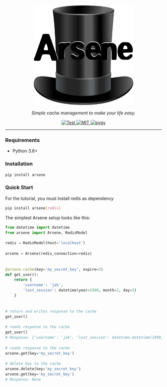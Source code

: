 <p align="center">
  <img width="320" height="320" src="https://github.com/JeremyAndress/arsene/blob/master/docs/arsene.png?raw=true" alt='Arsene'>
</p>

<p align="center">
<em>Simple cache management to make your life easy.</em>
</p>

<p align="center">
<a href="https://github.com/JeremyAndress/arsene/actions/workflows/python-app.yml" target="_blank">
    <img src="https://github.com/JeremyAndress/arsene/actions/workflows/python-app.yml/badge.svg" alt="Test">
</a>

<a href="LICENSE" target="_blank">
    <img src="https://img.shields.io/github/license/peaceiris/actions-gh-pages.svg" alt="MIT">
</a>

<a href="https://pypi.python.org/pypi/arsene" target="_blank">
    <img src="https://badge.fury.io/py/arsene.svg" alt="pypy">
</a>
</p>

---

### Requirements 
- Python 3.6+ 

### Installation
```sh
pip install arsene
```

### Quick Start
For the tutorial, you must install redis as dependency

```sh
pip install arsene[redis]
```


The simplest Arsene setup looks like this:

```python
from datetime import datetime
from arsene import Arsene, RedisModel

redis = RedisModel(host='localhost')

arsene = Arsene(redis_connection=redis)


@arsene.cache(key='my_secret_key', expire=2)
def get_user():
    return {
        'username': 'jak',
        'last_session': datetime(year=1999, month=2, day=3)
    }


# return and writes response to the cache
get_user()

# reads response to the cache
get_user()
# Response: {'username': 'jak', 'last_session': datetime.datetime(1999, 2, 3, 0, 0)}

# reads response to the cache
arsene.get(key='my_secret_key')

# delete key to the cache
arsene.delete(key='my_secret_key')
arsene.get(key='my_secret_key')
# Response: None

```